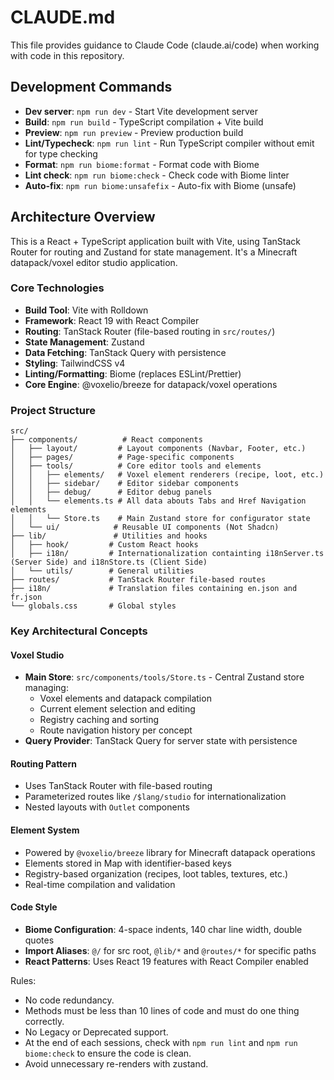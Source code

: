 # CLAUDE.md

This file provides guidance to Claude Code (claude.ai/code) when working with
code in this repository.

## Development Commands

- **Dev server**: `npm run dev` - Start Vite development server
- **Build**: `npm run build` - TypeScript compilation + Vite build
- **Preview**: `npm run preview` - Preview production build
- **Lint/Typecheck**: `npm run lint` - Run TypeScript compiler without emit for
  type checking
- **Format**: `npm run biome:format` - Format code with Biome
- **Lint check**: `npm run biome:check` - Check code with Biome linter
- **Auto-fix**: `npm run biome:unsafefix` - Auto-fix with Biome (unsafe)

## Architecture Overview

This is a React + TypeScript application built with Vite, using TanStack Router
for routing and Zustand for state management. It's a Minecraft datapack/voxel
editor studio application.

### Core Technologies

- **Build Tool**: Vite with Rolldown
- **Framework**: React 19 with React Compiler
- **Routing**: TanStack Router (file-based routing in `src/routes/`)
- **State Management**: Zustand
- **Data Fetching**: TanStack Query with persistence
- **Styling**: TailwindCSS v4
- **Linting/Formatting**: Biome (replaces ESLint/Prettier)
- **Core Engine**: @voxelio/breeze for datapack/voxel operations

### Project Structure

```
src/
├── components/          # React components
│   ├── layout/         # Layout components (Navbar, Footer, etc.)
│   ├── pages/          # Page-specific components
│   ├── tools/          # Core editor tools and elements
│   │   ├── elements/   # Voxel element renderers (recipe, loot, etc.)
│   │   ├── sidebar/    # Editor sidebar components
│   │   ├── debug/      # Editor debug panels
│   │   └── elements.ts # All data abouts Tabs and Href Navigation elements
│   │   └── Store.ts    # Main Zustand store for configurator state
│   └── ui/            # Reusable UI components (Not Shadcn)
├── lib/               # Utilities and hooks
│   ├── hook/         # Custom React hooks
│   ├── i18n/         # Internationalization containting i18nServer.ts (Server Side) and i18nStore.ts (Client Side)
│   └── utils/        # General utilities
├── routes/           # TanStack Router file-based routes
├── i18n/             # Translation files containing en.json and fr.json
└── globals.css       # Global styles
```

### Key Architectural Concepts

#### Voxel Studio

- **Main Store**: `src/components/tools/Store.ts` - Central Zustand store
  managing:
  - Voxel elements and datapack compilation
  - Current element selection and editing
  - Registry caching and sorting
  - Route navigation history per concept
- **Query Provider**: TanStack Query for server state with persistence

#### Routing Pattern

- Uses TanStack Router with file-based routing
- Parameterized routes like `/$lang/studio` for internationalization
- Nested layouts with `Outlet` components

#### Element System

- Powered by `@voxelio/breeze` library for Minecraft datapack operations
- Elements stored in Map with identifier-based keys
- Registry-based organization (recipes, loot tables, textures, etc.)
- Real-time compilation and validation

#### Code Style

- **Biome Configuration**: 4-space indents, 140 char line width, double quotes
- **Import Aliases**: `@/` for src root, `@lib/*` and `@routes/*` for specific
  paths
- **React Patterns**: Uses React 19 features with React Compiler enabled

Rules:

- No code redundancy.
- Methods must be less than 10 lines of code and must do one thing correctly.
- No Legacy or Deprecated support.
- At the end of each sessions, check with `npm run lint` and
  `npm run biome:check` to ensure the code is clean.
- Avoid unnecessary re-renders with zustand.
